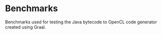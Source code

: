 Benchmarks
==========

Benchmarks used for testing the Java bytecode to OpenCL code generator created using Graal.
